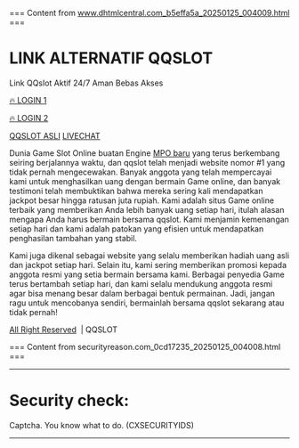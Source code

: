=== Content from www.dhtmlcentral.com_b5effa5a_20250125_004009.html ===


# LINK ALTERNATIF QQSLOT

Link QQslot Aktif 24/7 Aman Bebas Akses

[🔥 LOGIN 1](https://cepat.io/qqslotxreff)

[🔥 LOGIN 2](https://cepat.io/kenalagihehe)

[QQSLOT ASLI](https://myfamilylaw.com/)
[LIVECHAT](https://direct.lc.chat/11114262/)

Dunia Game Slot Online buatan Engine [MPO baru](https://myfamilylaw.com/) yang terus berkembang seiring berjalannya waktu, dan qqslot telah menjadi website nomor #1 yang tidak pernah mengecewakan. Banyak anggota yang telah mempercayai kami untuk menghasilkan uang dengan bermain Game online, dan banyak testimoni telah membuktikan bahwa mereka sering kali mendapatkan jackpot besar hingga ratusan juta rupiah. Kami adalah situs Game online terbaik yang memberikan Anda lebih banyak uang setiap hari, itulah alasan mengapa Anda harus bermain bersama qqslot. Kami menjamin kemenangan setiap hari dan kami adalah patokan yang efisien untuk mendapatkan penghasilan tambahan yang stabil.

Kami juga dikenal sebagai website yang selalu memberikan hadiah uang asli dan jackpot setiap hari. Selain itu, kami sering memberikan promosi kepada anggota resmi yang setia bermain bersama kami. Berbagai penyedia Game terus bertambah setiap hari, dan kami selalu mendukung anggota resmi agar bisa menang besar dalam berbagai bentuk permainan. Jadi, jangan ragu untuk mencobanya sendiri, bermainlah bersama qqslot sekarang atau tidak pernah!

[All Right Reserved](#link)  | QQSLOT



=== Content from securityreason.com_0cd17235_20250125_004008.html ===


---

# Security check:

Captcha. You know what to do. (CXSECURITYIDS)

---


